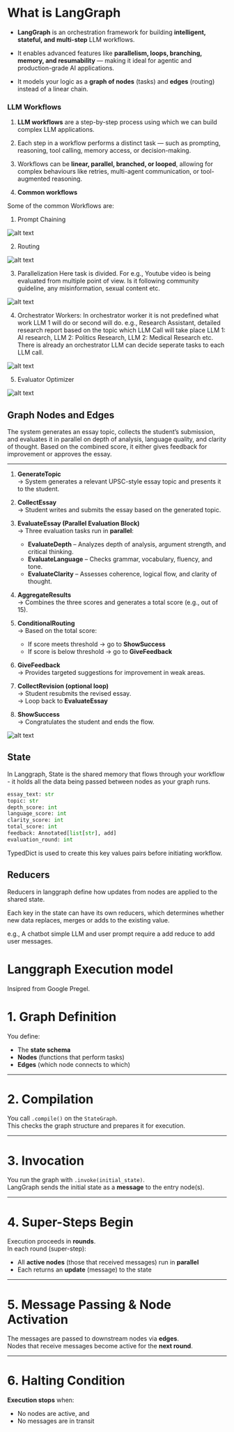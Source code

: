 # What is LangGraph

- **LangGraph** is an orchestration framework for building **intelligent, stateful, and multi-step** LLM workflows.

- It enables advanced features like **parallelism, loops, branching, memory, and resumability** — making it ideal for agentic and production-grade AI applications.

- It models your logic as a **graph of nodes** (tasks) and **edges** (routing) instead of a linear chain.


### LLM Workflows

1. **LLM workflows** are a step-by-step process using which we can build complex LLM applications.

2. Each step in a workflow performs a distinct task — such as prompting, reasoning, tool calling, memory access, or decision-making.

3. Workflows can be **linear, parallel, branched, or looped**, allowing for complex behaviours like retries, multi-agent communication, or tool-augmented reasoning.

4. **Common workflows**

Some of the common Workflows are: 

1. Prompt Chaining

![alt text](images/image_03_01.png)

2. Routing

![alt text](images/image_03_02.png)

3. Parallelization
Here task is divided. For e.g., Youtube video is being evaluated from multiple point of view. Is it following community guideline, any misinformation, sexual content etc. 

![alt text](images/image_03_04.png)

4. Orchestrator Workers: In orchestrator worker it is not predefined what work LLM 1 will do or second will do. e.g., Research Assistant, detailed research report based on the topic which LLM Call will take place LLM 1: AI research, LLM 2: Politics Research, LLM 2: Medical Research etc.
There is already an orchestrator LLM can decide seperate tasks to each LLM call. 

![alt text](images/image_03_05.png)

5. Evaluator Optimizer

![alt text](images/image_03_06.png)

## Graph Nodes and Edges

The system generates an essay topic, collects the student’s submission, and evaluates it in parallel on depth of analysis, language quality, and clarity of thought. Based on the combined score, it either gives feedback for improvement or approves the essay.

---

1. **GenerateTopic**  
   → System generates a relevant UPSC-style essay topic and presents it to the student.

2. **CollectEssay**  
   → Student writes and submits the essay based on the generated topic.

3. **EvaluateEssay (Parallel Evaluation Block)**  
   → Three evaluation tasks run in **parallel**:
   - **EvaluateDepth** – Analyzes depth of analysis, argument strength, and critical thinking.  
   - **EvaluateLanguage** – Checks grammar, vocabulary, fluency, and tone.  
   - **EvaluateClarity** – Assesses coherence, logical flow, and clarity of thought.  

4. **AggregateResults**  
   → Combines the three scores and generates a total score (e.g., out of 15).

5. **ConditionalRouting**  
   → Based on the total score:
   - If score meets threshold → go to **ShowSuccess**  
   - If score is below threshold → go to **GiveFeedback**  

6. **GiveFeedback**  
   → Provides targeted suggestions for improvement in weak areas.

7. **CollectRevision (optional loop)**  
   → Student resubmits the revised essay.  
   → Loop back to **EvaluateEssay**  

8. **ShowSuccess**  
   → Congratulates the student and ends the flow.


![alt text](images/image_03_07.png)

## State

In Langgraph, State is the shared memory that flows through your workflow - it holds all the data being passed between nodes as your graph runs. 

```python
essay_text: str
topic: str
depth_score: int
language_score: int
clarity_score: int
total_score: int
feedback: Annotated[list[str], add]
evaluation_round: int
```

TypedDict is used to create this key values pairs before initiating workflow.

## Reducers

Reducers in langgraph define how updates from nodes are applied to the shared state. 

Each key in the state can have its own reducers, which determines whether new data replaces, merges or adds to the existing value.

e.g., A chatbot simple LLM and user prompt require a add reduce to add user messages. 


# Langgraph Execution model 

Insipred from Google Pregel.

# 1. Graph Definition
You define:
- The **state schema**
- **Nodes** (functions that perform tasks)
- **Edges** (which node connects to which)

---

# 2. Compilation
You call `.compile()` on the `StateGraph`.  
This checks the graph structure and prepares it for execution.

---

# 3. Invocation
You run the graph with `.invoke(initial_state)`.  
LangGraph sends the initial state as a **message** to the entry node(s).

---

# 4. Super-Steps Begin
Execution proceeds in **rounds**.  
In each round (super-step):
- All **active nodes** (those that received messages) run in **parallel**  
- Each returns an **update** (message) to the state  

---

# 5. Message Passing & Node Activation
The messages are passed to downstream nodes via **edges**.  
Nodes that receive messages become active for the **next round**.

---

# 6. Halting Condition
**Execution stops** when:
- No nodes are active, and  
- No messages are in transit

